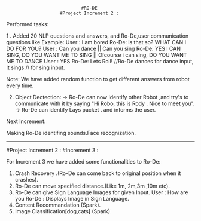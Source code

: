                                 #RO-DE
                        #Project Increment 2 :


Performed tasks:

1 . Added 20 NLP questions and answers, and Ro-De,user communication questions like
Example:
User : I am bored
Ro-De: is that so? WHAT CAN I DO FOR YOU?
User : Can you dance || Can you sing
Ro-De: YES I CAN SING, DO YOU WANT ME TO SING || Ofcourse i can sing, DO YOU WANT ME TO DANCE
User : YES
Ro-De: Lets Roll! //Ro-De dances for dance input,
       It sings // for sing input.

Note: We have added random function to get different answers from robot every time.

2. Object Dectection:
    -> Ro-De can now identify other Robot ,and try's to communicate with it by saying
    "Hi Robo, this is  Rody . Nice to meet you".
    -> Ro-De can identify Lays packet . and informs the user.

Next Increment:

Making Ro-De identifing sounds.Face recognization.



---
#Project Increment 2 :
#Increment 3 :

For Increment 3 we have added some functionalities to Ro-De:

1) Crash Recovery .(Ro-De can come back to original position when it crashes).
2) Ro-De can move specified distance.(Like 1m, 2m,3m ,10m etc).
3) Ro-De can give SIgn Language Images for given Input. 
User : How are you
Ro-De : Displays Image in Sign Language.
4) Content Recommandation (Spark).
5) Image Classification[dog,cats] (Spark)
    